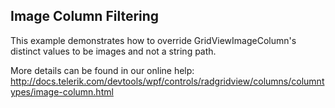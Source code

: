 ## Image Column Filtering
This example demonstrates how to override GridViewImageColumn's distinct values to be images and not a string path.

More details can be found in our online help:
http://docs.telerik.com/devtools/wpf/controls/radgridview/columns/columntypes/image-column.html

[//]: <KeyWords: gridviewimagecolumn, distinct, values>